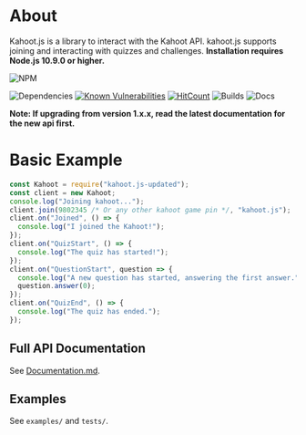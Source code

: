 # About
Kahoot.js is a library to interact with the Kahoot API. kahoot.js supports joining and interacting with quizzes and challenges.
**Installation requires Node.js 10.9.0 or higher.**

![NPM](https://nodei.co/npm/kahoot.js-updated.png)

![Dependencies](https://david-dm.org/theusaf/kahoot.js-updated.svg) [![Known Vulnerabilities](https://snyk.io/test/github/theusaf/kahoot.js-updated/badge.svg)](https://snyk.io/test/github/theusaf/kahoot.js-updated) [![HitCount](https://hits.dwyl.com/theusaf/kahoot.js-updated.svg)](https://hits.dwyl.com/theusaf/kahoot.js-updated) ![Builds](https://travis-ci.com/theusaf/kahoot.js-updated.svg?branch=master) ![Docs](https://inch-ci.org/github/theusaf/kahoot.js-updated.svg?branch=master)

**Note: If upgrading from version 1.x.x, read the latest documentation for the new api first.**

# Basic Example
```js
const Kahoot = require("kahoot.js-updated");
const client = new Kahoot;
console.log("Joining kahoot...");
client.join(9802345 /* Or any other kahoot game pin */, "kahoot.js");
client.on("Joined", () => {
  console.log("I joined the Kahoot!");
});
client.on("QuizStart", () => {
  console.log("The quiz has started!");
});
client.on("QuestionStart", question => {
  console.log("A new question has started, answering the first answer.");
  question.answer(0);
});
client.on("QuizEnd", () => {
  console.log("The quiz has ended.");
});
```

## Full API Documentation
See [Documentation.md](Documentation.md).

## Examples
See `examples/` and `tests/`.
